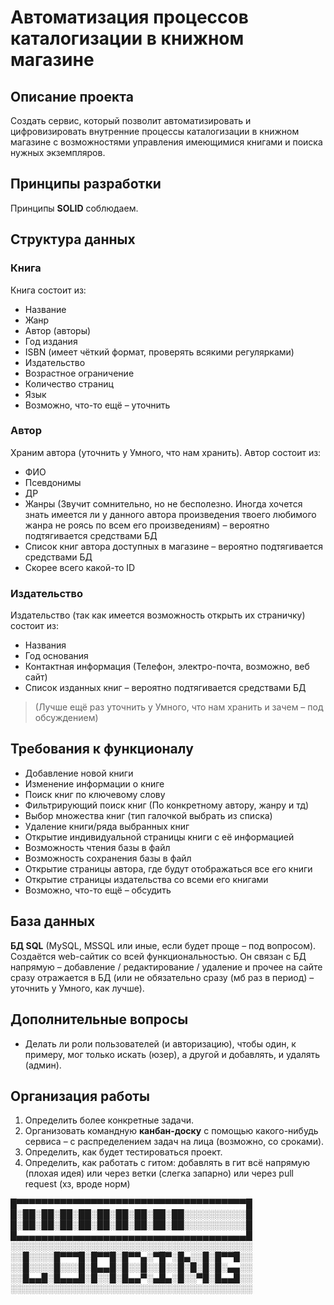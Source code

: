# Автоматизация процессов каталогизации в книжном магазине

## Описание проекта

Создать сервис, который позволит автоматизировать и цифровизировать внутренние процессы каталогизации в книжном магазине с возможностями управления имеющимися книгами и поиска нужных экземпляров.

## Принципы разработки

Принципы **SOLID** соблюдаем.

## Структура данных

### Книга
Книга состоит из:
- Название
- Жанр
- Автор (авторы)
- Год издания
- ISBN (имеет чёткий формат, проверять всякими регулярками)
- Издательство
- Возрастное ограничение
- Количество страниц
- Язык
- Возможно, что-то ещё – уточнить

### Автор
Храним автора (уточнить у Умного, что нам хранить). Автор состоит из:
- ФИО
- Псевдонимы
- ДР
- Жанры (Звучит сомнительно, но не бесполезно. Иногда хочется знать имеется ли у данного автора произведения твоего любимого жанра не роясь по всем его произведениям) – вероятно подтягивается средствами БД
- Список книг автора доступных в магазине – вероятно подтягивается средствами БД
- Скорее всего какой-то ID

### Издательство
Издательство (так как имеется возможность открыть их страничку) состоит из:
- Названия
- Год основания
- Контактная информация (Телефон, электро-почта, возможно, веб сайт)
- Список изданных книг – вероятно подтягивается средствами БД

> (Лучше ещё раз уточнить у Умного, что нам хранить и зачем – под обсуждением)

## Требования к функционалу

- Добавление новой книги
- Изменение информации о книге
- Поиск книг по ключевому слову
- Фильтрирующий поиск книг (По конкретному автору, жанру и тд)
- Выбор множества книг (тип галочкой выбрать из списка)
- Удаление книги/ряда выбранных книг
- Открытие индивидуальной страницы книги с её информацией
- Возможность чтения базы в файл
- Возможность сохранения базы в файл
- Открытие страницы автора, где будут отображаться все его книги
- Открытие страницы издательства со всеми его книгами
- Возможно, что-то ещё – обсудить

## База данных

**БД SQL** (MySQL, MSSQL или иные, если будет проще – под вопросом).  
Создаётся web-сайтик со всей функциональностью. Он связан с БД напрямую – добавление / редактирование / удаление и прочее на сайте сразу отражается в БД (или не обязательно сразу (мб раз в период) – уточнить у Умного, как лучше).

## Дополнительные вопросы

- Делать ли роли пользователей (и авторизацию), чтобы один, к примеру, мог только искать (юзер), а другой и добавлять, и удалять (админ).

## Организация работы

1. Определить более конкретные задачи.
2. Организовать командную **канбан-доску** с помощью какого-нибудь сервиса – с распределением задач на лица (возможно, со сроками).
3. Определить, как будет тестироваться проект.
4. Определить, как работать с гитом: добавлять в гит всё напрямую (плохая идея) или через ветки (слегка запарно) или через pull request (хз, вроде норм)


█▀▀▀▀▀▀▀▀▀▀▀▀▀▀▀▀▀▀▀▀▀▀▀▀▀▀▀▀▀▀▀▀▀▀▀▀▀█
█░██░██░██░██░██░██░██░██░██░░░░░░░░░░█
█░██░██░██░██░██░██░██░██░██░░░░░░░░░░█
█▄▄▄▄▄▄▄▄▄▄▄▄▄▄▄▄▄▄▄▄▄▄▄▄▄▄▄▄▄▄▄▄▄▄▄▄▄█
░░░░░░░░░░░░░░░░░░░░░░░░░░░░░░░░░░░░░░░
░░█░░░░█▀▀▀█░█▀▀█░█▀▀▄░▀█▀░█▄░░█░█▀▀█░░
░░█░░░░█░░░█░█▄▄█░█░░█░░█░░█░█░█░█░▄▄░░
░░█▄▄█░█▄▄▄█░█░░█░█▄▄▀░▄█▄░█░░▀█░█▄▄█░░
░░░░░░░░░░░░░░░░░░░░░░░░░░░░░░░░░░░░░░░
